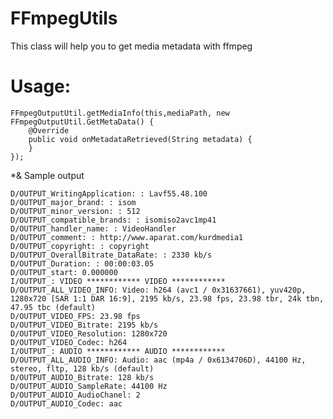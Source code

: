 # FFmpegUtils
This class will help you to get media metadata with ffmpeg

# Usage:

    FFmpegOutputUtil.getMediaInfo(this,mediaPath, new FFmpegOutputUtil.GetMetaData() {
        @Override
        public void onMetadataRetrieved(String metadata) {
        }
    });
    
    
*& Sample output

    D/OUTPUT_WritingApplication: : Lavf55.48.100
    D/OUTPUT_major_brand: : isom
    D/OUTPUT_minor_version: : 512
    D/OUTPUT_compatible_brands: : isomiso2avc1mp41
    D/OUTPUT_handler_name: : VideoHandler
    D/OUTPUT_comment: : http://www.aparat.com/kurdmedia1
    D/OUTPUT_copyright: : copyright
    D/OUTPUT_OverallBitrate_DataRate: : 2330 kb/s
    D/OUTPUT_Duration: : 00:00:03.05
    D/OUTPUT_start: 0.000000
    I/OUTPUT_: VIDEO ************ VIDEO ************
    D/OUTPUT_ALL_VIDEO_INFO: Video: h264 (avc1 / 0x31637661), yuv420p, 1280x720 [SAR 1:1 DAR 16:9], 2195 kb/s, 23.98 fps, 23.98 tbr, 24k tbn, 47.95 tbc (default)
    D/OUTPUT_VIDEO_FPS: 23.98 fps
    D/OUTPUT_VIDEO_Bitrate: 2195 kb/s
    D/OUTPUT_VIDEO_Resolution: 1280x720
    D/OUTPUT_VIDEO_Codec: h264
    I/OUTPUT_: AUDIO ************ AUDIO ************
    D/OUTPUT_ALL_AUDIO_INFO: Audio: aac (mp4a / 0x6134706D), 44100 Hz, stereo, fltp, 128 kb/s (default)
    D/OUTPUT_AUDIO_Bitrate: 128 kb/s
    D/OUTPUT_AUDIO_SampleRate: 44100 Hz
    D/OUTPUT_AUDIO_AudioChanel: 2
    D/OUTPUT_AUDIO_Codec: aac
